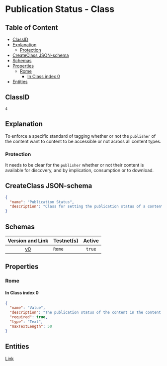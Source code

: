 Publication Status - Class
==========================

Table of Content
----------------
<!-- TOC START min:1 max:4 link:true asterisk:false update:true -->
  - [ClassID](#classid)
  - [Explanation](#explanation)
    - [Protection](#protection)
  - [CreateClass JSON-schema](#createclass-json-schema)
  - [Schemas](#schemas)
  - [Properties](#properties)
    - [Rome](#rome)
      - [In Class index 0](#in-class-index-0)
  - [Entities](#entities)
<!-- TOC END -->

## ClassID
`4`

## Explanation
To enforce a specific standard of tagging whether or not the `publisher` of the content want to content to be accessible or not across all content types.

### Protection

It needs to be clear for the `publisher` whether or not their content is available for discovery, and by implication, consumption or to download.

## CreateClass JSON-schema
```json
{
  "name": "Publication Status",
  "description": "Class for setting the publication status of a content entity."
}
```

## Schemas

|Version and Link                                           |   Testnet(s)     |Active |
|:---------------------------------------------------------:|------------------|:-----:|
| [v0](../../schemas/general/publicationStatus0.json)       | `Rome`           |`true` |

## Properties
### Rome
#### In Class index 0
```json
{
  "name": "Value",
  "description": "The publication status of the content in the content directory.",
  "required": true,
  "type": "Text",
  "maxTextLength": 50
}
```

## Entities

[Link](../../entities/general/publication-status.md)
